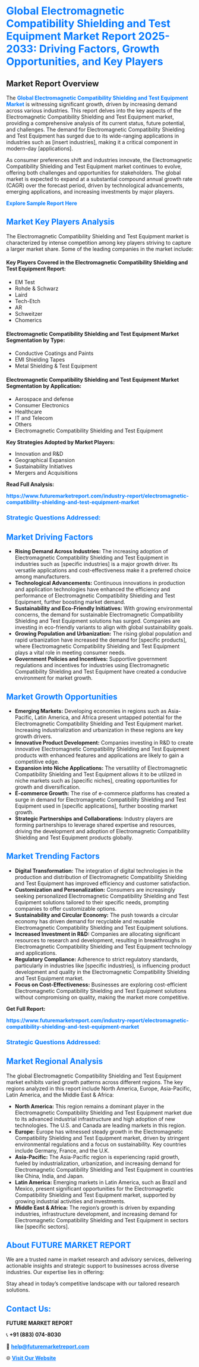<h1 style="color: #007BFF;">Global Electromagnetic Compatibility Shielding and Test Equipment Market Report 2025-2033: Driving Factors, Growth Opportunities, and Key Players</h1>

<section id="overview">
<h2>Market Report Overview</h2>
<p>The <a href="https://www.futuremarketreport.com/industry-report/electromagnetic-compatibility-shielding-and-test-equipment-market" style="color: #007BFF; text-decoration: none;"><strong>Global Electromagnetic Compatibility Shielding and Test Equipment Market</strong></a> is witnessing significant growth, driven by increasing demand across various industries. This report delves into the key aspects of the Electromagnetic Compatibility Shielding and Test Equipment market, providing a comprehensive analysis of its current status, future potential, and challenges. The demand for Electromagnetic Compatibility Shielding and Test Equipment has surged due to its wide-ranging applications in industries such as [insert industries], making it a critical component in modern-day [applications].</p>
<p>As consumer preferences shift and industries innovate, the Electromagnetic Compatibility Shielding and Test Equipment market continues to evolve, offering both challenges and opportunities for stakeholders. The global market is expected to expand at a substantial compound annual growth rate (CAGR) over the forecast period, driven by technological advancements, emerging applications, and increasing investments by major players.</p>
</section>

<section id="overview">
<p><a href="https://www.futuremarketreport.com/request-sample/reportId=108314" style="color: #007BFF; text-decoration: none;"><strong>Explore Sample Report Here</strong></a></p>
</section>

<section id="key-players">
<h2 style="color: #007BFF;">Market Key Players Analysis</h2>
<p>The Electromagnetic Compatibility Shielding and Test Equipment market is characterized by intense competition among key players striving to capture a larger market share. Some of the leading companies in the market include:</p>
<h4>Key Players Covered in the Electromagnetic Compatibility Shielding and Test Equipment Report:</h4>
<ul><li>EM Test</li><li>Rohde &amp; Schwarz</li><li>Laird</li><li>Tech-Etch</li><li>AR</li><li>Schweitzer</li><li>Chomerics</li></ul>
<h4>Electromagnetic Compatibility Shielding and Test Equipment Market Segmentation by Type:</h4>
<ul><li>Conductive Coatings and Paints</li><li>EMI Shielding Tapes</li><li>Metal Shielding &amp; Test Equipment</li></ul>

<h4>Electromagnetic Compatibility Shielding and Test Equipment Market Segmentation by Application:</h4>
<ul><li>Aerospace and defense</li><li>Consumer Electronics</li><li>Healthcare</li><li>IT and Telecom</li><li>Others</li><li>Electromagnetic Compatibility Shielding and Test Equipment</li></ul>
<p><strong>Key Strategies Adopted by Market Players:</strong></p>
<ul>
<li>Innovation and R&D</li>
<li>Geographical Expansion</li>
<li>Sustainability Initiatives</li>
<li>Mergers and Acquisitions</li>
</ul>
</section>

<section>
<p><strong>Read Full Analysis: </strong></p><a href="https://www.futuremarketreport.com/industry-report/electromagnetic-compatibility-shielding-and-test-equipment-market" style="color: #007BFF; text-decoration: none;"><strong>https://www.futuremarketreport.com/industry-report/electromagnetic-compatibility-shielding-and-test-equipment-market</strong></a>
<h3 style="color: #007BFF;">Strategic Questions Addressed:</h3>
</section>

<section id="driving-factors">
<h2 style="color: #007BFF;">Market Driving Factors</h2>
<ul>
<li><strong>Rising Demand Across Industries:</strong> The increasing adoption of Electromagnetic Compatibility Shielding and Test Equipment in industries such as [specific industries] is a major growth driver. Its versatile applications and cost-effectiveness make it a preferred choice among manufacturers.</li>
<li><strong>Technological Advancements:</strong> Continuous innovations in production and application technologies have enhanced the efficiency and performance of Electromagnetic Compatibility Shielding and Test Equipment, further boosting market demand.</li>
<li><strong>Sustainability and Eco-Friendly Initiatives:</strong> With growing environmental concerns, the demand for sustainable Electromagnetic Compatibility Shielding and Test Equipment solutions has surged. Companies are investing in eco-friendly variants to align with global sustainability goals.</li>
<li><strong>Growing Population and Urbanization:</strong> The rising global population and rapid urbanization have increased the demand for [specific products], where Electromagnetic Compatibility Shielding and Test Equipment plays a vital role in meeting consumer needs.</li>
<li><strong>Government Policies and Incentives:</strong> Supportive government regulations and incentives for industries using Electromagnetic Compatibility Shielding and Test Equipment have created a conducive environment for market growth.</li>
</ul>
</section>

<section id="growth-opportunities">
<h2 style="color: #007BFF;">Market Growth Opportunities</h2>
<ul>
<li><strong>Emerging Markets:</strong> Developing economies in regions such as Asia-Pacific, Latin America, and Africa present untapped potential for the Electromagnetic Compatibility Shielding and Test Equipment market. Increasing industrialization and urbanization in these regions are key growth drivers.</li>
<li><strong>Innovative Product Development:</strong> Companies investing in R&D to create innovative Electromagnetic Compatibility Shielding and Test Equipment products with enhanced features and applications are likely to gain a competitive edge.</li>
<li><strong>Expansion into Niche Applications:</strong> The versatility of Electromagnetic Compatibility Shielding and Test Equipment allows it to be utilized in niche markets such as [specific niches], creating opportunities for growth and diversification.</li>
<li><strong>E-commerce Growth:</strong> The rise of e-commerce platforms has created a surge in demand for Electromagnetic Compatibility Shielding and Test Equipment used in [specific applications], further boosting market growth.</li>
<li><strong>Strategic Partnerships and Collaborations:</strong> Industry players are forming partnerships to leverage shared expertise and resources, driving the development and adoption of Electromagnetic Compatibility Shielding and Test Equipment products globally.</li>
</ul>
</section>

<section id="trending-factors">
<h2 style="color: #007BFF;">Market Trending Factors</h2>
<ul>
<li><strong>Digital Transformation:</strong> The integration of digital technologies in the production and distribution of Electromagnetic Compatibility Shielding and Test Equipment has improved efficiency and customer satisfaction.</li>
<li><strong>Customization and Personalization:</strong> Consumers are increasingly seeking personalized Electromagnetic Compatibility Shielding and Test Equipment solutions tailored to their specific needs, prompting companies to offer customizable options.</li>
<li><strong>Sustainability and Circular Economy:</strong> The push towards a circular economy has driven demand for recyclable and reusable Electromagnetic Compatibility Shielding and Test Equipment solutions.</li>
<li><strong>Increased Investment in R&D:</strong> Companies are allocating significant resources to research and development, resulting in breakthroughs in Electromagnetic Compatibility Shielding and Test Equipment technology and applications.</li>
<li><strong>Regulatory Compliance:</strong> Adherence to strict regulatory standards, particularly in industries like [specific industries], is influencing product development and quality in the Electromagnetic Compatibility Shielding and Test Equipment market.</li>
<li><strong>Focus on Cost-Effectiveness:</strong> Businesses are exploring cost-efficient Electromagnetic Compatibility Shielding and Test Equipment solutions without compromising on quality, making the market more competitive.</li>
</ul>
</section>

<section>
<p><strong>Get Full Report: </strong></p><a href="https://www.futuremarketreport.com/industry-report/electromagnetic-compatibility-shielding-and-test-equipment-market" style="color: #007BFF; text-decoration: none;"><strong>https://www.futuremarketreport.com/industry-report/electromagnetic-compatibility-shielding-and-test-equipment-market</strong></a>
<h3 style="color: #007BFF;">Strategic Questions Addressed:</h3>
</section>


<section id="regional-analysis">
<h2 style="color: #007BFF;">Market Regional Analysis</h2>
<p>The global Electromagnetic Compatibility Shielding and Test Equipment market exhibits varied growth patterns across different regions. The key regions analyzed in this report include North America, Europe, Asia-Pacific, Latin America, and the Middle East & Africa:</p>
<ul>
<li><strong>North America:</strong> This region remains a dominant player in the Electromagnetic Compatibility Shielding and Test Equipment market due to its advanced industrial infrastructure and high adoption of new technologies. The U.S. and Canada are leading markets in this region.</li>
<li><strong>Europe:</strong> Europe has witnessed steady growth in the Electromagnetic Compatibility Shielding and Test Equipment market, driven by stringent environmental regulations and a focus on sustainability. Key countries include Germany, France, and the U.K.</li>
<li><strong>Asia-Pacific:</strong> The Asia-Pacific region is experiencing rapid growth, fueled by industrialization, urbanization, and increasing demand for Electromagnetic Compatibility Shielding and Test Equipment in countries like China, India, and Japan.</li>
<li><strong>Latin America:</strong> Emerging markets in Latin America, such as Brazil and Mexico, present significant opportunities for the Electromagnetic Compatibility Shielding and Test Equipment market, supported by growing industrial activities and investments.</li>
<li><strong>Middle East & Africa:</strong> The region’s growth is driven by expanding industries, infrastructure development, and increasing demand for Electromagnetic Compatibility Shielding and Test Equipment in sectors like [specific sectors].</li>
</ul>
</section>

<footer>
<h2 style="color: #007BFF;">About FUTURE MARKET REPORT</h2>
<p>We are a trusted name in market research and advisory services, delivering actionable insights and strategic support to businesses across diverse industries. Our expertise lies in offering:</p>

<p>Stay ahead in today’s competitive landscape with our tailored research solutions.</p>

<h2 style="color: #007BFF;">Contact Us:</h2>
<p><strong>FUTURE MARKET REPORT</strong></p>
<p>📞 <strong>+91 (883) 074-8030</strong></p>
<p>📧 <strong><a href="mailto:help@futuremarketreport.com" style="color: #007BFF;">help@futuremarketreport.com</a></strong></p>
<p>🌐 <strong><a href="https://www.futuremarketreport.com/" style="color: #007BFF;">Visit Our Website</a></strong></p>
</footer>
